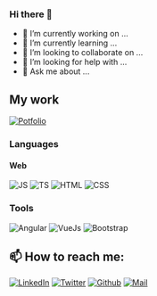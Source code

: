 ### Hi there 👋

- 🔭 I’m currently working on ...
- 🌱 I’m currently learning ...
- 👯 I’m looking to collaborate on ...
- 🤔 I’m looking for help with ...
- 💬 Ask me about ...

## My work
<a href="https://ljolliet.github.io" target="_blank"><img alt="Potfolio" src="https://img.shields.io/badge/portfolio-%234C566A.svg?&style=for-the-badge&logo=skyliner&logoColor=white&color=e25c5c" /></a>

### Languages
#### Web
<span>
    <img alt="JS" src="https://img.shields.io/badge/javascript-%230077B5.svg?&style=for-the-badge&logo=javascript&logoColor=white&color=f7df1e" />
    <img alt="TS" src="https://img.shields.io/badge/typescript-%230077B5.svg?&style=for-the-badge&logo=typescript&logoColor=white&color=0079cb" />
    <img alt="HTML" src="https://img.shields.io/badge/html-%230077B5.svg?&style=for-the-badge&logo=html5&logoColor=white&color=f06126" />
    <img alt="CSS" src="https://img.shields.io/badge/css-%230077B5.svg?&style=for-the-badge&logo=css3&logoColor=white&color=1a92d4" />
</span>

### Tools
<span>
  <img alt="Angular" src="https://img.shields.io/badge/angular-%230077B5.svg?&style=for-the-badge&logo=angular&logoColor=white&color=b52e31" />
  <img alt="VueJs" src="https://img.shields.io/badge/vue.js-%230077B5.svg?&style=for-the-badge&logo=vue.js&logoColor=white&color=42b883" />
  <img alt="Bootstrap" src="https://img.shields.io/badge/bootstrap-%230077B5.svg?&style=for-the-badge&logo=bootstrap&logoColor=white&color=7952b3" />
</span>

## 📫 How to reach me:
<a href="https://www.linkedin.com/in/louis-jolliet" target="_blank"><img alt="LinkedIn" src="https://img.shields.io/badge/linkedin-%230077B5.svg?&style=for-the-badge&logo=linkedin&logoColor=white" /></a>
<a href="https://twitter.com/ljolliet" target="_blank"><img alt="Twitter" src="https://img.shields.io/badge/twitter-%231DA1F2.svg?&style=for-the-badge&logo=twitter&logoColor=white" /></a>
<a href="https://github.com/ljolliet" target="_blank"><img alt="Github" src="https://img.shields.io/badge/GitHub-%2312100E.svg?&style=for-the-badge&logo=Github&logoColor=white" /></a>
<a href="mailto:louisjolliet.pro@gmail.com" target="_blank"><img alt="Mail" src="https://img.shields.io/badge/gmail-%234C566A.svg?&style=for-the-badge&logo=gmail&logoColor=white&color=ea4335" /></a>
